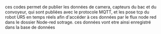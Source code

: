 ces codes permet de publier les données de camera, capteurs du bac et du convoyeur, qui sont publiées avec le protocole MQTT, et les pose tcp du robot UR5 en temps réels afin d'accéder à ces données par le flux node red dans le dossier Node-red sotrage.
ces données vont etre ainsi enregistré dans la base de données
